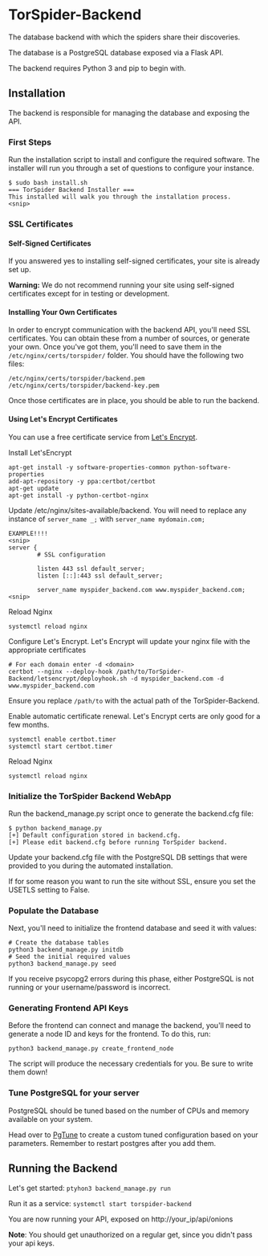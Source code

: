 # TorSpider-Backend
The database backend with which the spiders share their discoveries.

The database is a PostgreSQL database exposed via a Flask API.

The backend requires Python 3 and pip to begin with.


## Installation
The backend is responsible for managing the database and exposing the API.

### First Steps

Run the installation script to install and configure the required software.
The installer will run you through a set of questions to configure your instance.

```
$ sudo bash install.sh
=== TorSpider Backend Installer ===
This installed will walk you through the installation process.
<snip>
```

### SSL Certificates

#### Self-Signed Certificates
If you answered yes to installing self-signed certificates, your site is already set up.

**Warning:** We do not recommend running your site using self-signed certificates except for in testing or development.

#### Installing Your Own Certificates
In order to encrypt communication with the backend API, you'll need SSL certificates. You can obtain these from a number of sources, or generate your own. Once you've got them, you'll need to save them in the `/etc/nginx/certs/torspider/` folder. You should have the following two files:

`/etc/nginx/certs/torspider/backend.pem`
`/etc/nginx/certs/torspider/backend-key.pem`

Once those certificates are in place, you should be able to run the backend.

#### Using Let's Encrypt Certificates 
You can use a free certificate service from [Let's Encrypt](https://letsencrypt.org/).  

Install Let'sEncrypt
```
apt-get install -y software-properties-common python-software-properties
add-apt-repository -y ppa:certbot/certbot
apt-get update
apt-get install -y python-certbot-nginx
```

Update /etc/nginx/sites-available/backend.  You will need to replace any instance of `server_name _;` with `server_name mydomain.com;`
```
EXAMPLE!!!!
<snip>
server {
        # SSL configuration

        listen 443 ssl default_server;
        listen [::]:443 ssl default_server;

        server_name myspider_backend.com www.myspider_backend.com;
<snip>
```

Reload Nginx
```
systemctl reload nginx
```

Configure Let's Encrypt. 
Let's Encrypt will update your nginx file with the appropriate certificates
```
# For each domain enter -d <domain> 
certbot --nginx --deploy-hook /path/to/TorSpider-Backend/letsencrypt/deployhook.sh -d myspider_backend.com -d www.myspider_backend.com
```
Ensure you replace `/path/to` with the actual path of the TorSpider-Backend.

Enable automatic certificate renewal.  Let's Encrypt certs are only good for a few months.
```
systemctl enable certbot.timer
systemctl start certbot.timer
```

Reload Nginx
```
systemctl reload nginx
```

### Initialize the TorSpider Backend WebApp

Run the backend_manage.py script once to generate the backend.cfg file:
```
$ python backend_manage.py
[+] Default configuration stored in backend.cfg.
[+] Please edit backend.cfg before running TorSpider backend.
```

Update your backend.cfg file with the PostgreSQL DB settings that were provided to you during the automated installation.

If for some reason you want to run the site without SSL, ensure you set the USETLS setting to False.

### Populate the Database 

Next, you'll need to initialize the frontend database and seed it with values:
```
# Create the database tables
python3 backend_manage.py initdb
# Seed the initial required values
python3 backend_manage.py seed
```

If you receive psycopg2 errors during this phase, either PostgreSQL is not running or your username/password is incorrect.

### Generating Frontend API Keys

Before the frontend can connect and manage the backend, you'll need to generate a node ID and keys for the frontend. To do this, run:

```
python3 backend_manage.py create_frontend_node
```

The script will produce the necessary credentials for you. Be sure to write them down!


### Tune PostgreSQL for your server
PostgreSQL should be tuned based on the number of CPUs and memory available on your system.

Head over to [PgTune](http://pgtune.leopard.in.ua/) to create a custom tuned configuration based on your parameters.
Remember to restart postgres after you add them.

## Running the Backend
Let's get started:
`ptyhon3 backend_manage.py run`

Run it as a service:
`systemctl start torspider-backend`

You are now running your API, exposed on http://your_ip/api/onions

**Note**: You should get unauthorized on a regular get, since you didn't pass your api keys. 
